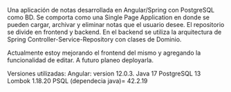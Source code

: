 Una aplicación de notas desarrollada en Angular/Spring con PostgreSQL como BD.
Se comporta como una Single Page Application en donde se pueden cargar, archivar y eliminar notas que el usuario desee.
El repositorio se divide en frontend y backend. En el backend se utiliza la arquitectura de Spring Controller-Service-Repository con clases de Dominio.


Actualmente estoy mejorando el frontend del mismo y agregando la funcionalidad de editar. A futuro planeo deployarla.







Versiones utilizadas:
    Angular: version 12.0.3.
    Java 17
    PostgreSQL 13
    Lombok 1.18.20
    PSQL (dependecia java)= 42.2.19
